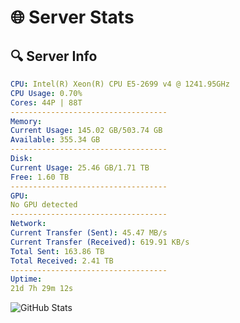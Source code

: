 # 🌐 Server Stats
## 🔍 Server Info
```yaml
CPU: Intel(R) Xeon(R) CPU E5-2699 v4 @ 1241.95GHz
CPU Usage: 0.70%
Cores: 44P | 88T
-----------------------------------
Memory:
Current Usage: 145.02 GB/503.74 GB
Available: 355.34 GB
-----------------------------------
Disk:
Current Usage: 25.46 GB/1.71 TB
Free: 1.60 TB
-----------------------------------
GPU:
No GPU detected
-----------------------------------
Network:
Current Transfer (Sent): 45.47 MB/s
Current Transfer (Received): 619.91 KB/s
Total Sent: 163.86 TB
Total Received: 2.41 TB
-----------------------------------
Uptime:
21d 7h 29m 12s
```
![GitHub Stats](https://img.shields.io/badge/Updated-2025-03-01_06:12:30-blue)